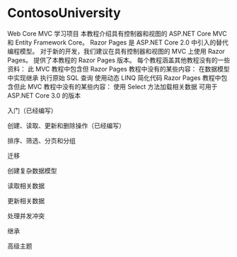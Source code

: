 # ContosoUniversity
Web Core MVC 学习项目
本教程介绍具有控制器和视图的 ASP.NET Core MVC 和 Entity Framework Core。 Razor Pages 是 ASP.NET Core 2.0 中引入的替代编程模型。 对于新的开发，我们建议在具有控制器和视图的 MVC 上使用 Razor Pages。 提供了本教程的 Razor Pages 版本。 每个教程涵盖其他教程没有的一些资料：
此 MVC 教程中包含但 Razor Pages 教程中没有的某些内容：
在数据模型中实现继承
执行原始 SQL 查询
使用动态 LINQ 简化代码
Razor Pages 教程中包含但此 MVC 教程中没有的某些内容：
使用 Select 方法加载相关数据
可用于 ASP.NET Core 3.0 的版本




入门（已经编写）

创建、读取、更新和删除操作（已经编写）

排序、筛选、分页和分组

迁移

创建复杂数据模型

读取相关数据

更新相关数据

处理并发冲突

继承

高级主题

